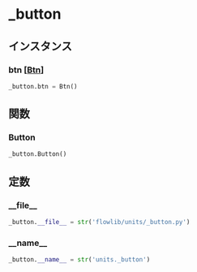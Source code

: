 # _button
## インスタンス
### btn [[Btn](../../class/m5stack.Btn/)]
```python
_button.btn = Btn()
```
## 関数
### Button
```python
_button.Button()
```
## 定数
### \_\_file\_\_
```python
_button.__file__ = str('flowlib/units/_button.py')
```
### \_\_name\_\_
```python
_button.__name__ = str('units._button')
```
